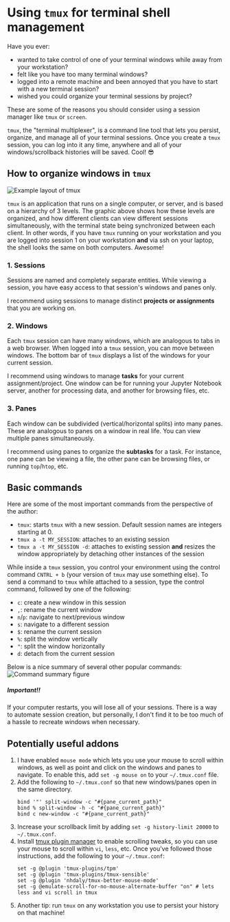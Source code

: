 # Using `tmux` for terminal shell management

Have you ever:

* wanted to take control of one of your terminal windows while away from your workstation?
* felt like you have too many terminal windows?
* logged into a remote machine and been annoyed that you have to start with a new terminal session?
* wished you could organize your terminal sessions by project? 


These are some of the reasons you should consider using a session manager like `tmux` or `screen`.

`tmux`, the "terminal multiplexer", is a command line tool that lets you persist, organize, and manage all of your terminal sessions. Once you create a `tmux` session, you can log into it any time, anywhere and all of your windows/scrollback histories will be saved. Cool! 😎

## How to organize windows in `tmux` 

![Example layout of tmux](https://wtanaka.com/system/files/tmux.png)

`tmux` is an application that runs on a single computer, or server, and is based on a hierarchy of 3 levels. The graphic above shows how these levels are organized, and how different clients can view different sessions simultaneously, with the terminal state being synchronized between each client. In other words, if you have `tmux` running on your workstation and you are logged into session 1 on your workstation **and** via ssh on your laptop, the shell looks the same on both computers. Awesome!

### 1. Sessions
Sessions are named and completely separate entities. While viewing a session, you have easy access to that session's windows and panes only. 

I recommend using sessions to manage distinct **projects or assignments** that you are working on. 

### 2. Windows
Each `tmux` session can have many windows, which are analogous to tabs in a web browser. When logged into a `tmux` session, you can move between windows. The bottom bar of `tmux` displays a list of the windows for your current session. 

I recommend using windows to manage **tasks** for your current assignment/project. One window can be for running your Jupyter Notebook server, another for processing data, and another for browsing files, etc.

### 3. Panes
Each window can be subdivided (vertical/horizontal splits) into many panes. These are analogous to panes on a window in real life. You can view multiple panes simultaneously.


I recommend using panes to organize the **subtasks** for a task. For instance, one pane can be viewing a file, the other pane can be browsing files, or running `top`/`htop`, etc.

## Basic commands

Here are some of the most important commands from the perspective of the author:

* `tmux`: starts `tmux` with a new session. Default session names are integers starting at 0.
* `tmux a -t MY_SESSION`: attaches to an existing session
* `tmux a -t MY_SESSION -d`: attaches to existing session **and** resizes the window appropriately by detaching other instances of the session

While inside a `tmux` session, you control your environment using the control command `CNTRL + b` (your version of `tmux` may use something else). To send a command to `tmux` while attached to a session, type the control command, followed by one of the following:

* `c`: create a new window in this session
* `,`: rename the current window
* `n`/`p`: navigate to next/previous window
*  `s`: navigate to a different session
*  `$`: rename the current session
*  `%`: split the window vertically
*  `"`: split the window horizontally
*  `d`: detach from the current session

Below is a nice summary of several other popular commands:
![Command summary figure](https://linuxacademy.com/site-content/uploads/2016/08/tmux-3-1-1024x640.png)

##### Important!!

If your computer restarts, you will lose all of your sessions. There is a way to automate session creation, but personally, I don't find it to be too much of a hassle to recreate windows when necessary.

## Potentially useful addons
1. I have enabled `mouse mode` which lets you use your mouse to scroll within windows, as well as point and click on the windows and panes to navigate. To enable this, add `set -g mouse on` to your `~/.tmux.conf` file.
2. Add the following to `~/.tmux.conf` so that new windows/panes open in the same directory. 
     ```
     bind '"' split-window -c "#{pane_current_path}"
     bind % split-window -h -c "#{pane_current_path}"
     bind c new-window -c "#{pane_current_path}"
     ```
3. Increase your scrollback limit by adding `set -g history-limit 20000` to `~/.tmux.conf`.
4. Install [tmux plugin manager](https://github.com/tmux-plugins/tpm) to enable scrolling tweaks, so you can use your mouse to scroll within `vi`, `less`, etc. Once you've followed those instructions, add the following to your `~/.tmux.conf`:
    ```
    set -g @plugin 'tmux-plugins/tpm'
    set -g @plugin 'tmux-plugins/tmux-sensible'
    set -g @plugin 'nhdaly/tmux-better-mouse-mode'
    set -g @emulate-scroll-for-no-mouse-alternate-buffer "on" # lets less and vi scroll in tmux
    ```
5. Another tip: run `tmux` on any workstation you use to persist your history on that machine!


